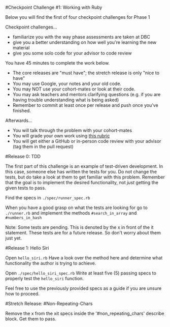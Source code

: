 #Checkpoint Challenge #1: Working with Ruby

Below you will find the first of four checkpoint challenges for Phase 1

Checkpoint challenges...
* familiarize you with the way phase assessments are taken at DBC
* give you a better understanding on how well you're learning the new material
* give you some solo code for your advisor to code review

You have 45 minutes to complete the work below.
* The core releases are "must have"; the stretch release is only "nice to have"
* You may use Google, your notes and your old code.
* You may NOT use your cohort-mates or look at their code.
* You may ask teachers and mentors clarifying questions (e.g. if you are having trouble understanding what is being asked)
* Remember to commit at least once per release and push once you've finished.

Afterwards...
* You will talk through the problem with your cohort-mates
* You will grade your own work using [this rubric](./rubric.md)
* You will get either a GitHub or in-person code review with your advisor (tag them in the pull request)

#Release 0: TDD

The first part of this challenge is an example of test-driven development.  In this case, someone
else has written the tests for you.  Do not change the tests, but do take a look
at them to get familiar with this problem.  Remember that the goal is to
implement the desired functionality, not *just* getting the given tests to pass.

Find the specs in ```./spec/runner_spec.rb```

When you have a good grasp on what the tests are looking for go to ```./runner.rb``` and implement the methods ```#search_in_array``` and ```#numbers_in_hash```

Note: Some tests are pending. This is denoted by the x in front of the it statement. These tests are for a future release. So don't worry about them just yet.

#Release 1: Hello Siri

Open ```hello_siri.rb``` Have a look over the method here and determine what functionality the author is trying to achieve.

Open ```./spec/hello_siri_spec.rb``` Write at least five (5) passing specs to properly test the ```hello_siri``` function.

Feel free to use the previously provided specs as a guide if you are unsure how to proceed.

#Stretch Release: #Non-Repeating-Chars

Remove the x from the xit specs inside the '#non_repeating_chars' describe block.  Get them to pass.

